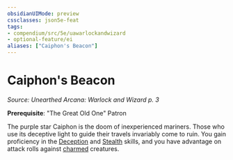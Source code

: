```yaml
---
obsidianUIMode: preview
cssclasses: json5e-feat
tags:
- compendium/src/5e/uawarlockandwizard
- optional-feature/ei
aliases: ["Caiphon's Beacon"]
---
```

# Caiphon's Beacon
*Source: Unearthed Arcana: Warlock and Wizard p. 3*  

**Prerequisite**: "The Great Old One" Patron

The purple star Caiphon is the doom of inexperienced mariners. Those who use its deceptive light to guide their travels invariably come to ruin. You gain proficiency in the [Deception](/Systems/5e/rules/skills.md#Deception) and [Stealth](/Systems/5e/rules/skills.md#Stealth) skills, and you have advantage on attack rolls against [charmed](/Systems/5e/rules/conditions.md#charmed) creatures.